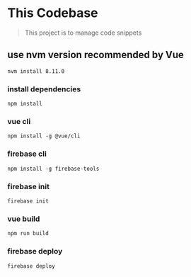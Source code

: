 # This Codebase

> This project is to manage code snippets

## use nvm version recommended by Vue

```
nvm install 8.11.0
```

### install dependencies

```
npm install
```

### vue cli

```
npm install -g @vue/cli
```

### firebase cli

```
npm install -g firebase-tools
```

### firebase init

```
firebase init
```

### vue build

```
npm run build
```

### firebase deploy

```
firebase deploy
```
